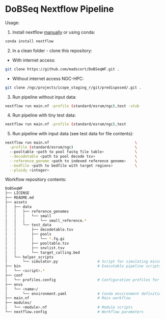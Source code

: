 # DoBSeq Nextflow Pipeline

Usage:

1. Install nextflow [manually](https://www.nextflow.io/docs/latest/getstarted.html) or using conda:

```Bash
conda install nextflow
```

2. In a clean folder - clone this repository:

- With internet access:

```Bash
git clone https://github.com/madscort/DoBSeqWF.git .
```

- Without internet access  NGC-HPC:

```Bash
git clone /ngc/projects/icope_staging_r/git/predisposed/.git .
```

3. Run pipeline without input data:

```Bash
nextflow run main.nf -profile (standard/esrum/ngc),test -stub
```

4. Run pipeline with tiny test data:

```Bash
nextflow run main.nf -profile (standard/esrum/ngc),test
```

5. Run pipeline with input data (see test data for file contents):

```Bash
nextflow run main.nf                                       \
  -profile (standard/esrum/ngc)                            \
  --pooltable <path to pool fastq file table>              \
  --decodetable <path to pool decode tsv>                  \
  --reference_genome <path to indexed reference genome>    \
  --bedfile <path to bedfile with target regions>          \
  --ploidy <integer>
```

Workflow repository contents:

```Bash
DoBSeqWF                                    
├── LICENSE
├── README.md
├── assets
│   ├── data
│   │   ├── reference_genomes
│   │   │   └── small
│   │   │       └── small_reference.*
│   │   └── test_data
│   │       ├── decodetable.tsv
│   │       ├── pools
│   │       │   └── *.fq.gz
│   │       ├── pooltable.tsv
│   │       ├── snvlist.tsv
│   │       └── target_calling.bed
│   └── helper_scripts
│       └── simulator.py                  # Script for simulating minimal pipeline data
├── bin                                   # Executable pipeline scripts
│   └── <script>.*
├── conf
│   └── profiles.config                   # Configuration profiles for compute environments
├── envs
│   └── <name>/
│       └── environment.yaml              # Conda environment definitions
├── main.nf                               # Main workflow
├── modules/
│   └── <module>.nf                       # Module scripts
└── nextflow.config                       # Workflow parameters
```

